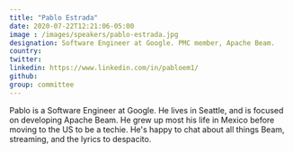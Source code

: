 ```yaml
---
title: "Pablo Estrada"
date: 2020-07-22T12:21:06-05:00
image : /images/speakers/pablo-estrada.jpg
designation: Software Engineer at Google. PMC member, Apache Beam.
country: 
twitter: 
linkedin: https://www.linkedin.com/in/pabloem1/
github: 
group: committee
---
```


Pablo is a Software Engineer at Google. He lives in Seattle, and is focused on developing Apache Beam. He grew up most his life in Mexico before moving to the US to be a techie. He's happy to chat about all things Beam, streaming, and the lyrics to despacito.

